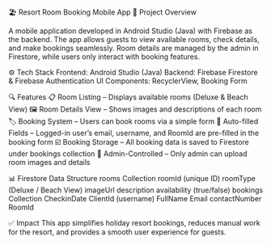 🏖️ Resort Room Booking Mobile App
📌 Project Overview

A mobile application developed in Android Studio (Java) with Firebase as the backend. The app allows guests to view available rooms, check details, and make bookings seamlessly. Room details are managed by the admin in Firestore, while users only interact with booking features.

⚙️ Tech Stack
Frontend: Android Studio (Java)
Backend: Firebase Firestore & Firebase Authentication
UI Components: RecyclerView, Booking Form

🔍 Features
📋 Room Listing – Displays available rooms (Deluxe & Beach View)
🖼️ Room Details View – Shows images and descriptions of each room
🏷️ Booking System – Users can book rooms via a simple form
🔑 Auto-filled Fields – Logged-in user’s email, username, and RoomId are pre-filled in the booking form
☑️ Booking Storage – All booking data is saved to Firestore under bookings collection
🚫 Admin-Controlled – Only admin can upload room images and details

📊 Firestore Data Structure
rooms Collection
roomId (unique ID)
roomType (Deluxe / Beach View)
imageUrl
description
availability (true/false)
bookings Collection
CheckinDate
ClientId (username)
FullName
Email
contactNumber
RoomId

✅ Impact
This app simplifies holiday resort bookings, reduces manual work for the resort, and provides a smooth user experience for guests.
